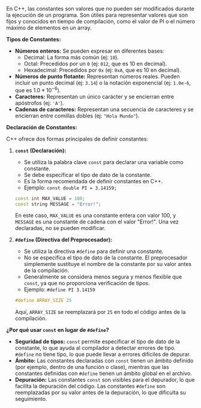 En C++, las constantes son valores que no pueden ser modificados durante la ejecución de un programa. Son útiles para representar valores que son fijos y conocidos en tiempo de compilación, como el valor de PI o el número máximo de elementos en un array.

**Tipos de Constantes:**

*   **Números enteros:** Se pueden expresar en diferentes bases:
    *   Decimal: La forma más común (ej: `10`).
    *   Octal: Precedidos por un `0` (ej: `012`, que es 10 en decimal).
    *   Hexadecimal: Precedidos por `0x` (ej: `0xA`, que es 10 en decimal).
*   **Números de punto flotante:** Representan números reales. Pueden incluir un punto decimal (ej: `3.14`) o la notación exponencial (ej: `1.0e-6`, que es $1.0 * 10^{-6}$).
*   **Caracteres:** Representan un único carácter y se encierran entre apóstrofos (ej: `'A'`).
*   **Cadenas de caracteres:** Representan una secuencia de caracteres y se encierran entre comillas dobles (ej: `"Hola Mundo"`).

**Declaración de Constantes:**

C++ ofrece dos formas principales de definir constantes:

1.  **`const` (Declaración):**

    *   Se utiliza la palabra clave `const` para declarar una variable como constante.
    *   Se debe especificar el tipo de dato de la constante.
    *   Es la forma recomendada de definir constantes en C++.
    *   Ejemplo: `const double PI = 3.14159;`

    ```c++
    const int MAX_VALUE = 100;
    const string MESSAGE = "Error!";
    ```

    En este caso, `MAX_VALUE` es una constante entera con valor 100, y `MESSAGE` es una constante de cadena con el valor "Error!". Una vez declaradas, no se pueden modificar.

2.  **`#define` (Directiva del Preprocesador):**

    *   Se utiliza la directiva `#define` para definir una constante.
    *   No se especifica el tipo de dato de la constante.  El preprocesador simplemente sustituye el nombre de la constante por su valor antes de la compilación.
    *   Generalmente se considera menos segura y menos flexible que `const`, ya que no proporciona verificación de tipos.
    *   Ejemplo: `#define PI 3.14159`

    ```c++
    #define ARRAY_SIZE 25
    ```

    Aquí, `ARRAY_SIZE` se reemplazará por `25` en todo el código antes de la compilación.

**¿Por qué usar `const` en lugar de `#define`?**

*   **Seguridad de tipos:** `const` permite especificar el tipo de dato de la constante, lo que ayuda al compilador a detectar errores de tipo.  `#define` no tiene tipo, lo que puede llevar a errores difíciles de depurar.
*   **Ámbito:** Las constantes declaradas con `const` tienen un ámbito definido (por ejemplo, dentro de una función o clase), mientras que las constantes definidas con `#define` tienen un ámbito global en el archivo.
*   **Depuración:** Las constantes `const` son visibles para el depurador, lo que facilita la depuración del código.  Las constantes `#define` son reemplazadas por su valor antes de la depuración, lo que dificulta su seguimiento.


